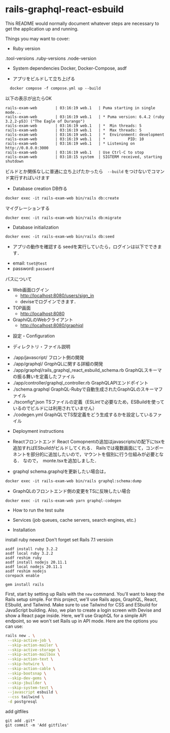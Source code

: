 # rails-graphql-react-esbuild

This README would normally document whatever steps are necessary to get the
application up and running.

Things you may want to cover:

* Ruby version

.tool-versions
.ruby-versions
.node-version

* System dependencies
Docker, Docker-Compose, asdf

* アプリをビルドして立ち上げる
```
  docker compose -f compose.yml up --build
```

以下の表示が出たらOK
```
rails-exam-web        | 03:16:19 web.1   | Puma starting in single mode...
rails-exam-web        | 03:16:19 web.1   | * Puma version: 6.4.2 (ruby 3.2.2-p53) ("The Eagle of Durango")
rails-exam-web        | 03:16:19 web.1   | *  Min threads: 5
rails-exam-web        | 03:16:19 web.1   | *  Max threads: 5
rails-exam-web        | 03:16:19 web.1   | *  Environment: development
rails-exam-web        | 03:16:19 web.1   | *          PID: 10
rails-exam-web        | 03:16:19 web.1   | * Listening on http://0.0.0.0:3000
rails-exam-web        | 03:16:19 web.1   | Use Ctrl-C to stop
rails-exam-web        | 03:18:15 system  | SIGTERM received, starting shutdown
```

 ビルドとか関係なしに普通に立ち上げたかったら　`--build` をつけないでコマンド実行すればいけます

* Database creation
DB作る

```
docker exec -it rails-exam-web bin/rails db:create
```

マイグレーションする
```
docker exec -it rails-exam-web bin/rails db:migrate
```

* Database initialization

```
docker exec -it rails-exam-web bin/rails db:seed
```
* アプリの動作を確認する
seedを実行していたら，ログインは以下でできます．

- email: `tset@test`
- password: `password`

パスについて
- Web画面ログイン
  - [http://localhost:8080/users/sign_in](http://localhost:8080/users/sign_in)
  - deviseでログインできます．
- TOP画面
  - [http://localhost:8080](http://localhost:8080)
- GraphiQLのWebクライアント
  - [http://localhost:8080/graphiql](http://localhost:8080/graphiql)

* 設定・Configuration


* ディレクトリ・ファイル説明
- ./app/javascript/ フロント側の開発
- ./app/graphql/ GrqphQLに関する詳細の開発
- ./app/graphql/rails_graphql_react_esbuild_schema.rb GraphQLスキーマの振る舞いを定義したファイル
- ./app/controller/graphql_controller.rb GraphQLAPIエンドポイント
- ./schema.graphql GraphQL-Rubyで自動生成されたGraphQLのスキーマファイル
- ./tsconfig*.json TSファイルの定義（ESLintで必要なため，ESBuildを使っているのでビルドには利用されていません）
- ./codegen.yml GraphQLでTS型定義をどう生成するかを設定しているファイル

* Deployment instructions

* Reactフロントエンド
React Comopnentの追加はjavascripts/の配下にtsxを追加すればESbuildがビルドしてくれる．
Railsでは複数画面にて，コンポーネントを部分的に追加したいので，マウントを個別に行う仕組みが必要となる．
なので，　monte.tsxを追加しました．

* graphql
schema.graphqlを更新したい場合は，

```
docker exec -it rails-exam-web bin/rails graphql:schema:dump
```

* GraphQLのフロントエンド側の変更をTSに反映したい場合

```
docker exec -it rails-exam-web yarn graphql-codegen
```


* How to run the test suite

* Services (job queues, cache servers, search engines, etc.)

* Installation

install ruby newest
Don't forget set Rails 7.1 versioin

```
asdf install ruby 3.2.2
asdf local ruby 3.2.2
asdf reshim ruby
asdf install nodejs 20.11.1
asdf local nodejs 20.11.1
asdf reshim nodejs
corepack enable

gem install rails
```

First, start by setting up Rails with the `new` command.
You'll want to keep the Rails setup simple.
For this project, we'll use Rails apps, GraphQL, React, ESbuild, and Tailwind.
Make sure to use Tailwind for CSS and ESbuild for JavaScript building.
Also, we plan to create a login screen with Devise and show a React page inside.
Here, we'll use GraphQL for a simple API endpoint, so we won't set Rails up in API mode.
Here are the options you can use:

```sh
rails new . \
 --skip-active-job \
 --skip-action-mailer \
 --skip-active-storage \
 --skip-action-mailbox \
 --skip-action-text \
 --skip-hotwire \
 --skip-action-cable \
 --skip-bootsnap \
 --skip-dev-gems \
 --skip-jbuilder \
 --skip-system-test \
 --javascript esbuild \
 --css tailwind \
 -d postgresql
```

add gitfiles

```
git add .git*
git commit -m 'Add gitfiles'
```
